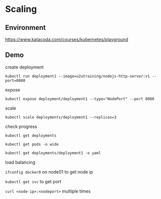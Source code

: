 # Scaling

## Environment

https://www.katacoda.com/courses/kubernetes/playground

## Demo

create deployment

`kubectl run deployment1 --image=u2utraining/nodejs-http-server:v1 --port=8080`

expose

`kubectl expose deployment/deployment1 --type="NodePort" --port 8080`

scale

`kubectl scale deployments/deployment1 --replicas=3`

check progress

`kubectl get deployments`

`kubectl get pods -o wide`

`kubectl get deployments/deployment1 -o yaml`

load balancing

`ifconfig docker0` on node01 to get node ip

`kubectl get svc` to get port

`curl <node-ip>:<nodeport>` multiple times